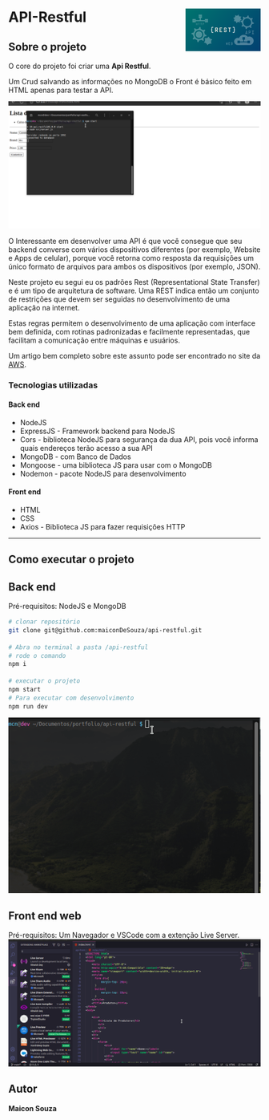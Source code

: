 <h1>
	API-Restful 
	<img 
		align="right"
		width="150"
src="https://raw.githubusercontent.com/maiconDeSouza/assets/master/API-Restful/api-restful.png" 
	/>
</h1>

<h2>Sobre o projeto</h2>

<p>
O core do projeto foi criar uma <strong>Api Restful</strong>.</p>
<p>
Um Crud salvando as informações no MongoDB o Front é básico feito em HTML apenas para testar a API.
</p>
<img 
src="https://raw.githubusercontent.com/maiconDeSouza/assets/master/API-Restful/crud.gif"
/>
<p>
 O Interessante em desenvolver uma API é que você consegue que seu backend converse com vários dispositivos diferentes (por exemplo, Website e Apps de celular), porque você retorna como resposta da requisições um único formato de arquivos para ambos os dispositivos (por exemplo, JSON).
</p>
<p>
 Neste projeto eu segui eu os padrões Rest (Representational State Transfer) e é um tipo de arquitetura de software. Uma REST indica então um conjunto de restrições que devem ser seguidas no desenvolvimento de uma aplicação na internet.
</p>
<p>
Estas regras permitem o desenvolvimento de uma aplicação com interface bem definida, com rotinas padronizadas e facilmente representadas, que facilitam a comunicação entre máquinas e usuários.
</p> 
<p>
	Um artigo bem completo sobre este assunto pode ser encontrado no site da <a href="https://aws.amazon.com/pt/what-is/restful-api/">AWS</a>.
</p>



<h3>Tecnologias utilizadas</h3>
<h4>Back end</h4>
<ul>
	<li>NodeJS</li>
	<li>ExpressJS - Framework backend para NodeJS</li>
	<li>Cors - biblioteca NodeJS para segurança da dua API, pois você informa quais endereços terão acesso a sua API</li>
	<li>MongoDB - com Banco de Dados</li>
	<li>Mongoose - uma biblioteca JS para usar com o MongoDB</li>
	<li>Nodemon - pacote NodeJS para desenvolvimento</li>
</ul>
<h4>Front end</h4>
<ul>
	<li>HTML</li>
	<li>CSS</li>
	<li>Axios - Biblioteca JS para fazer requisições HTTP</li>

</ul>
<hr>
<h2>Como executar o projeto</h2>

## Back end
Pré-requisitos: NodeJS e MongoDB

```bash
# clonar repositório
git clone git@github.com:maiconDeSouza/api-restful.git

# Abra no terminal a pasta /api-restful
# rode o comando
npm i

# executar o projeto
npm start
# Para executar com desenvolvimento 
npm run dev
```
<img 
src="https://raw.githubusercontent.com/maiconDeSouza/assets/master/API-Restful/rodando%20app.gif"
/>
## Front end web
Pré-requisitos: Um Navegador e VSCode com a extenção Live Server.
<img 
src="https://raw.githubusercontent.com/maiconDeSouza/assets/master/API-Restful/liveServer.gif"
/>


<h2>Autor</h2>
<strong>Maicon Souza</strong>